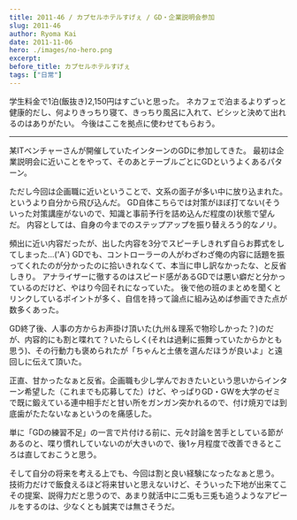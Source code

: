 ```yaml
---
title: 2011-46 / カプセルホテルすげぇ / GD・企業説明会参加
slug: 2011-46
author: Ryoma Kai
date: 2011-11-06
hero: ./images/no-hero.png
excerpt: 
before_title: カプセルホテルすげぇ
tags: ["日常"]
---
```


学生料金で1泊(飯抜き)2,150円はすごいと思った。
ネカフェで泊まるよりずっと健康的だし、何よりきっちり寝て、きっちり風呂に入れて、ビシッと決めて出れるのはありがたい。
今後はここを拠点に使わせてもらおう。

----

某ITベンチャーさんが開催していたインターンのGDに参加してきた。
最初は企業説明会に近いことをやって、そのあとテーブルごとにGDというよくあるパターン。

ただし今回は企画職に近いということで、文系の面子が多い中に放り込まれた。というより自分から飛び込んだ。
GD自体こちらでは対策がほぼ打てない(そういった対策講座がないので、知識と事前予行を詰め込んだ程度の)状態で望んだ。
内容としては、自身の今までのステップアップを振り替えろう的なノリ。

頻出に近い内容だったが、出した内容を3分でスピーチしきれず自らお葬式をしてしまった…('A`)
GDでも、コントローラーの人がわざわざ俺の内容に話題を振ってくれたのが分かったのに拾いきれなくて、本当に申し訳なかったな、と反省しきり。
アナライザーに徹するのはスピード感があるGDでは悪い癖だと分かっているのだけど、やはり今回それになっていた。
後で他の班のまとめを聞くとリンクしているポイントが多く、自信を持って論点に組み込めば参画できた点が数多くあった。

GD終了後、人事の方からお声掛け頂いた(九州＆理系で物珍しかった？)のだが、内容的にも割と喋れて？いたらしく(それは過剰に振舞っていたからかとも思う)、その行動力も褒められたが「ちゃんと土俵を選んだほうが良いよ」と遠回しに伝えて頂いた。

正直、甘かったなぁと反省。企画職も少し学んでおきたいという思いからインターン希望した（これまでも応募してた）けど、やっぱりGD・GWを大学のゼミで既に鍛えている連中相手だと甘い所をガンガン突かれるので、付け焼刃では到底歯がたたないなぁというのを痛感した。

単に「GDの練習不足」の一言で片付ける前に、元々討論を苦手としている節があるのと、喋り慣れしていないのが大きいので、後1ヶ月程度で改善できるところは直しておこうと思う。

そして自分の将来を考える上でも、今回は割と良い経験になったなぁと思う。
技術力だけで飯食えるほど将来甘いと思えないけど、そういった下地が出来てこその提案、説得力だと思うので、あまり就活中に二兎も三兎も追うようなアピールをするのは、少なくとも誠実では無さそうだ。
